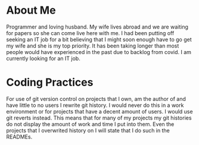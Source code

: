 # About Me
Programmer and loving husband.
My wife lives abroad and we are waiting for papers so she can come live here with me.
I had been putting off seeking an IT job for a bit believing that I might soon enough have to go get my wife and she is my top priority. It has been taking longer than most people would have experienced in the past due to backlog from covid. I am currently looking for an IT job.

# Coding Practices
For use of git version control on projects that I own, am the author of and have little to no users I rewrite git history. I would never do this in a work environment or for projects that have a decent amount of users. I would use git reverts instead. This means that for many of my projects my git histories do not display the amount of work and time I put into them. Even the projects that I overwrited history on I will state that I do such in the READMEs.
